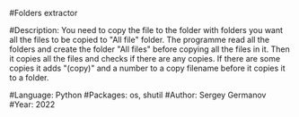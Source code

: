 #Folders extractor

#Description:
You need to copy the file to the folder with folders you want all the files to be copied to "All file" folder.
The programme read all the folders and create the folder "All files" before copying all the files in it.
Then it copies all the files and checks if there are any copies.
If there are some copies it adds "(copy)"  and a number to a copy filename before it copies it to a folder.

#Language: Python
#Packages: os, shutil
#Author: Sergey Germanov
#Year: 2022